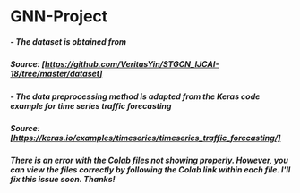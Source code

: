 # GNN-Project

##### - The dataset is obtained from 
##### Source: [https://github.com/VeritasYin/STGCN_IJCAI-18/tree/master/dataset]

##### - The data preprocessing method is adapted from the Keras code example for time series traffic forecasting
##### Source: [https://keras.io/examples/timeseries/timeseries_traffic_forecasting/]


##### There is an error with the Colab files not showing properly. However, you can view the files correctly by following the Colab link within each file. I'll fix this issue soon. Thanks!
